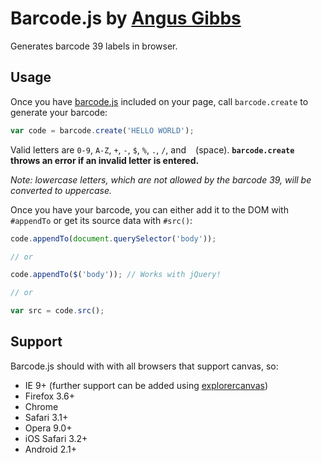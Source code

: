 # Barcode.js by [Angus Gibbs](http://angusgibbs.com)

Generates barcode 39 labels in browser.

## Usage

Once you have [barcode.js](https://raw.github.com/angusgibbs/barcode/master/lib/barcode.js) included on your page, call `barcode.create` to generate your barcode:

```javascript
var code = barcode.create('HELLO WORLD');
```

Valid letters are `0-9`, `A-Z`, `+`, `-`, `$`, `%`, `.`, `/`, and ` ` (space). **`barcode.create` throws an error if an invalid letter is entered.**

*Note: lowercase letters, which are not allowed by the barcode 39, will be converted to uppercase.*

Once you have your barcode, you can either add it to the DOM with `#appendTo` or get its source data with `#src()`:

```javascript
code.appendTo(document.querySelector('body'));

// or

code.appendTo($('body')); // Works with jQuery!

// or

var src = code.src();
```

## Support

Barcode.js should with with all browsers that support canvas, so:

* IE 9+ (further support can be added using [explorercanvas](http://explorercanvas.googlecode.com))
* Firefox 3.6+
* Chrome
* Safari 3.1+
* Opera 9.0+
* iOS Safari 3.2+
* Android 2.1+